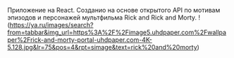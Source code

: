 Приложение на React. 
Созданио на основе открытого API по мотивам эпизодов и персонажей мультфильма Rick and Rick and Morty. 
!(https://ya.ru/images/search?from=tabbar&img_url=https%3A%2F%2Fimage5.uhdpaper.com%2Fwallpaper%2Frick-and-morty-portal-uhdpaper.com-4K-5.128.jpg&lr=75&pos=4&rpt=simage&text=rick%20and%20morty)
